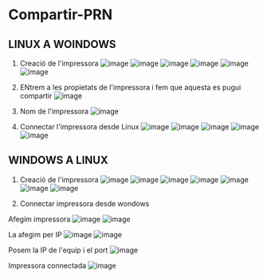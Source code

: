 # Compartir-PRN

## LINUX A WOINDOWS

1. Creació de l'impressora
![image](https://github.com/user-attachments/assets/3d447c29-6c57-4ea5-aa1d-414fabe083a2)
![image](https://github.com/user-attachments/assets/dcc75b43-c2f9-4958-a4e7-e3139094d9e2)
![image](https://github.com/user-attachments/assets/d7bc9990-f5e1-4d8e-818c-b6d480b1e4ca)
![image](https://github.com/user-attachments/assets/7eabdcf5-f70a-4a07-9e66-983606ed0e2d)
![image](https://github.com/user-attachments/assets/f43df543-1947-4c5a-be4e-a4eb6fb5a07a)
![image](https://github.com/user-attachments/assets/60adb400-972e-48da-af63-c8bbe86b7b12)

2. ENtrem a les propietats de l'impressora i fem que aquesta es pugui compartir
   ![image](https://github.com/user-attachments/assets/2d7c42bc-a2b7-4756-8eae-e951fbb148ec)


4. Nom de l'impressora
![image](https://github.com/user-attachments/assets/d1f46ae6-2f4f-495a-b490-0739a2795205)

5. Connectar l'impressora desde Linux
![image](https://github.com/user-attachments/assets/1262b0b9-c6d3-4ac9-ad73-f7c00c35c9cc)
![image](https://github.com/user-attachments/assets/46540a17-2a20-4284-9bef-364159b6164f)
![image](https://github.com/user-attachments/assets/47067ae7-bfd8-4cb3-81f5-14addcf85aeb)
![image](https://github.com/user-attachments/assets/39c6e69d-433c-4b6b-9d0f-32cacf8f9693)
![image](https://github.com/user-attachments/assets/babd18eb-d3f6-4c9c-bab0-72bb24fccdd1)


## WINDOWS A LINUX

1. Creació de l'impressora
![image](https://github.com/user-attachments/assets/16ed60b6-fe0c-48fe-ae14-1cc0fb96fcbe)
![image](https://github.com/user-attachments/assets/77f128db-b512-474f-adab-95132ad4ba81)
![image](https://github.com/user-attachments/assets/6c3d1f86-bb58-461d-a6f3-d7a9de33c64a)
![image](https://github.com/user-attachments/assets/67e4fcc8-b195-46ba-8803-56cbbf3999d2)
![image](https://github.com/user-attachments/assets/b8e34a09-781f-4c60-825e-e761f1a01a97)
![image](https://github.com/user-attachments/assets/9ab0c7a8-0174-48cf-a722-dfa8bc7feed7)
![image](https://github.com/user-attachments/assets/a120c2a7-5eaa-4701-9c44-b0e15624cd69)

2. Connectar impressora desde wondows

Afegim impressora
![image](https://github.com/user-attachments/assets/ef2f0ab3-451c-4f08-adb9-505c9bff953e)
![image](https://github.com/user-attachments/assets/97f32c07-f436-49ba-9b89-b6e3c40cc989)

La afegim per IP 
![image](https://github.com/user-attachments/assets/fbbd455f-2262-43e2-955a-448dbc0b048b)
![image](https://github.com/user-attachments/assets/b341525c-85ad-43a9-b2ba-bc707585ac01)

Posem la IP de l'equip i el port
![image](https://github.com/user-attachments/assets/29c7a50a-d87f-4eda-b67b-4af9c29932da)

Impressora connectada
![image](https://github.com/user-attachments/assets/53eaf287-0f4f-410b-982f-76f636ad5052)
